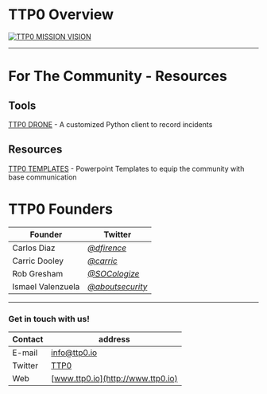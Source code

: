 # TTP0 Overview
[![TTP0 MISSION VISION](https://i.imgur.com/pWtgAMM.png)](https://i.imgur.com/pWtgAMM.png "MISSION")
***
# For The Community  - Resources

## Tools
[TTP0 DRONE](https://github.com/TTP0/drone) - A customized Python client to record incidents

## Resources
[TTP0 TEMPLATES](https://github.com/TTP0/ttp0_community_templates) - Powerpoint Templates to equip the community with base communication


# TTP0 Founders

Founder | Twitter
--------|----------
Carlos Diaz       | *[@dfirence](https://twitter.com/dfirence)*
Carric Dooley     | *[@carric](https://twitter.com/carric)*
Rob Gresham       | *[@SOCologize](https://twitter.com/socologize)*
Ismael Valenzuela | *[@aboutsecurity](https://twitter.com/aboutsecurity)*

***

### Get in touch with us!

Contact | address
--------|-------------
E-mail  | info@ttp0.io
Twitter | [TTP0](https://twitter.com/TTP_0)
Web     | [www.ttp0.io](http://www.ttp0.io)
